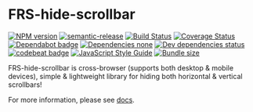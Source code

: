 # FRS-hide-scrollbar

[![NPM version](https://img.shields.io/npm/v/frs-hide-scrollbar.svg?style=flat)](https://www.npmjs.com/package/frs-hide-scrollbar)
[![semantic-release](https://img.shields.io/badge/%20%20%F0%9F%93%A6%F0%9F%9A%80-semantic--release-e10079.svg)](https://github.com/semantic-release/semantic-release)
[![Build Status](https://travis-ci.com/FRSource/FRS-hide-scrollbar.svg?branch=master)](https://travis-ci.org/FRSource/FRS-hide-scrollbar)
[![Coverage Status](https://coveralls.io/repos/github/FRSource/FRS-hide-scrollbar/badge.svg?branch=master)](https://coveralls.io/github/FRSource/FRS-hide-scrollbar?branch=master)
[![Dependabot badge](https://api.dependabot.com/badges/status?host=github&repo=FRSource/FRS-hide-scrollbar)](https://dependabot.com/)
[![Dependencies none](https://img.shields.io/badge/dependencies-none-brightgreen)](https://david-dm.org/frsource/frs-hide-scrollbar)
[![Dev dependencies status](https://david-dm.org/frsource/frs-hide-scrollbar/dev-status.svg)](https://david-dm.org/frsource/frs-hide-scrollbar?type=dev)
[![codebeat badge](https://codebeat.co/badges/5496a006-a13d-48cc-baeb-37c79a1f6444)](https://codebeat.co/projects/github-com-frsource-frs-replace-master)
[![JavaScript Style Guide](https://img.shields.io/badge/code_style-standard-brightgreen.svg)](https://standardjs.com)
[![Bundle size](https://img.shields.io/bundlephobia/minzip/frs-hide-scrollbar)](https://bundlephobia.com/result?p=frs-hide-scrollbar)

FRS-hide-scrollbar is cross-browser (supports both desktop & mobile devices), simple & lightweight library for hiding both horizontal & vertical scrollbars!

For more information, please see [docs](https://frsource.github.io/FRS-hide-scrollbar/).

